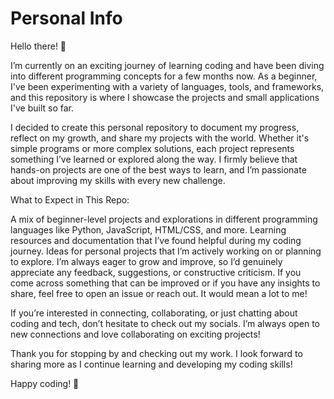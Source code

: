 # Personal Info

Hello there! 👋

I’m currently on an exciting journey of learning coding and have been diving into different programming concepts for a few months now. As a beginner, I've been experimenting with a variety of languages, tools, and frameworks, and this repository is where I showcase the projects and small applications I've built so far.

I decided to create this personal repository to document my progress, reflect on my growth, and share my projects with the world. Whether it's simple programs or more complex solutions, each project represents something I’ve learned or explored along the way. I firmly believe that hands-on projects are one of the best ways to learn, and I’m passionate about improving my skills with every new challenge.

What to Expect in This Repo:

A mix of beginner-level projects and explorations in different programming languages like Python, JavaScript, HTML/CSS, and more.
Learning resources and documentation that I’ve found helpful during my coding journey.
Ideas for personal projects that I’m actively working on or planning to explore.
I’m always eager to grow and improve, so I’d genuinely appreciate any feedback, suggestions, or constructive criticism. If you come across something that can be improved or if you have any insights to share, feel free to open an issue or reach out. It would mean a lot to me!

If you’re interested in connecting, collaborating, or just chatting about coding and tech, don’t hesitate to check out my socials. I’m always open to new connections and love collaborating on exciting projects!

Thank you for stopping by and checking out my work. I look forward to sharing more as I continue learning and developing my coding skills!

Happy coding! 🚀
